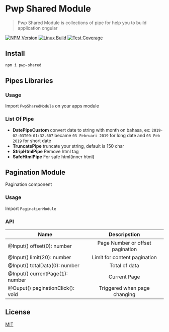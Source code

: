 # Pwp Shared Module

> Pwp Shared Module is collections of pipe for help you to build application ongular

[![NPM Version][npm-image]][npm-url]
[![Linux Build][travis-image]][travis-url]
[![Test Coverage][coveralls-image]][coveralls-url]

## Install

```bash
npm i pwp-shared
```
## Pipes Libraries

### Usage
Import `PwpSharedModule` on your apps module


### List Of Pipe
- **DatePipeCustom**
convert date to string with month on bahasa, ex: `2019-02-03T09:01:32.607` became `03 Februari 2019`  for long date and `03 Feb 2019` for short date
- **TruncatePipe**
truncate your string, default is 150 char
- **StripHtmlPipe**
Remove html tag
- **SafeHtmlPipe**
For safe html(inner html)

## Pagination Module

Pagination component

### Usage
Import `PaginationModule`

### API

| Name        | Descripstion           |
| ------------- |:-------------:|
| @Input() offset(0): number      | Page Number or offset pagination |
| @Input() limit(20): number      | Limit for content pagination |
| @Input() totalData(0): number      | Total of data |
| @Input() currentPage(1): number      | Current Page |
| @Ouput() paginationClick(): void      | Triggered when page changing |


## License

[MIT](http://vjpr.mit-license.org)

[npm-image]: https://img.shields.io/npm/v/live-xxx.svg
[npm-url]: https://npmjs.org/package/live-xxx
[travis-image]: https://img.shields.io/travis/live-js/live-xxx/master.svg
[travis-url]: https://travis-ci.org/live-js/live-xxx
[coveralls-image]: https://img.shields.io/coveralls/live-js/live-xxx/master.svg
[coveralls-url]: https://coveralls.io/r/live-js/live-xxx?branch=master